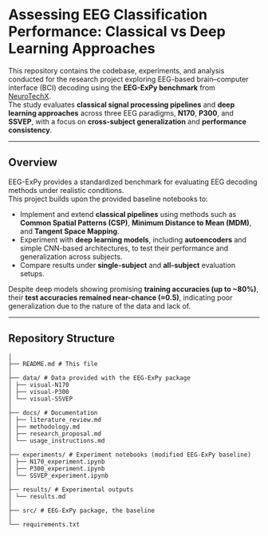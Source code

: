 # Assessing EEG Classification Performance: Classical vs Deep Learning Approaches

This repository contains the codebase, experiments, and analysis conducted for the research project exploring EEG-based brain–computer interface (BCI) decoding using the **EEG-ExPy benchmark** from [NeuroTechX](https://github.com/NeuroTechX/eeg-expy).  
The study evaluates **classical signal processing pipelines** and **deep learning approaches** across three EEG paradigms, **N170**, **P300**, and **SSVEP**, with a focus on **cross-subject generalization** and **performance consistency**.

---

## Overview

EEG-ExPy provides a standardized benchmark for evaluating EEG decoding methods under realistic conditions.  
This project builds upon the provided baseline notebooks to:

- Implement and extend **classical pipelines** using methods such as **Common Spatial Patterns (CSP)**, **Minimum Distance to Mean (MDM)**, and **Tangent Space Mapping**.  
- Experiment with **deep learning models**, including **autoencoders** and simple CNN-based architectures, to test their performance and generalization across subjects.  
- Compare results under **single-subject** and **all-subject** evaluation setups.  

Despite deep models showing promising **training accuracies (up to ~80%)**, their **test accuracies remained near-chance (≈0.5)**, indicating poor generalization due to the nature of the data and lack of.

---

## Repository Structure

```
│
├── README.md # This file
│
├── data/ # Data provided with the EEG-ExPy package
│ ├── visual-N170
│ ├── visual-P300
│ └── visual-SSVEP
│
├── docs/ # Documentation
│ ├── literature_review.md
│ ├── methodology.md
│ ├── research_proposal.md
│ └── usage_instructions.md
│
├── experiments/ # Experiment notebooks (modified EEG-ExPy baseline)
│ ├── N170_experiment.ipynb
│ ├── P300_experiment.ipynb
│ └── SSVEP_experiment.ipynb
│
├── results/ # Experimental outputs
│ └── results.md
│
├── src/ # EEG-ExPy package, the baseline
│
└── requirements.txt
```

